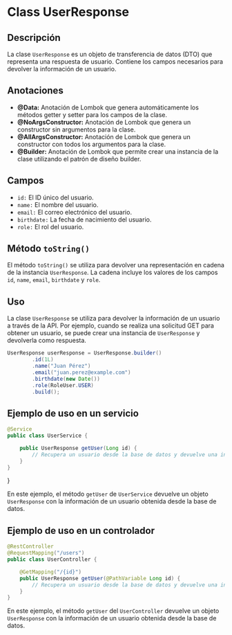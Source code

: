 # Class UserResponse

## Descripción
La clase `UserResponse` es un objeto de transferencia de datos (DTO) que representa una respuesta de usuario. Contiene los campos necesarios para devolver la información de un usuario.

## Anotaciones

- **@Data:** Anotación de Lombok que genera automáticamente los métodos getter y setter para los campos de la clase.
- **@NoArgsConstructor:** Anotación de Lombok que genera un constructor sin argumentos para la clase.
- **@AllArgsConstructor:** Anotación de Lombok que genera un constructor con todos los argumentos para la clase.
- **@Builder:** Anotación de Lombok que permite crear una instancia de la clase utilizando el patrón de diseño builder.

## Campos

- `id:` El ID único del usuario.
- `name:` El nombre del usuario.
- `email:` El correo electrónico del usuario.
- `birthdate:` La fecha de nacimiento del usuario.
- `role:` El rol del usuario.

## Método `toString()`

El método `toString()` se utiliza para devolver una representación en cadena de la instancia `UserResponse`. La cadena incluye los valores de los campos `id`, `name`, `email`, `birthdate` y `role`.

## Uso

La clase `UserResponse` se utiliza para devolver la información de un usuario a través de la API. Por ejemplo, cuando se realiza una solicitud GET para obtener un usuario, se puede crear una instancia de `UserResponse` y devolverla como respuesta.

```java
UserResponse userResponse = UserResponse.builder()
        .id(1L)
        .name("Juan Pérez")
        .email("juan.perez@example.com")
        .birthdate(new Date())
        .role(RoleUser.USER)
        .build();
```

## Ejemplo de uso en un servicio

```java
@Service
public class UserService {

    public UserResponse getUser(Long id) {
        // Recupera un usuario desde la base de datos y devuelve una instancia de UserResponse
    }
}
```
}

En este ejemplo, el método `getUser` de `UserService` devuelve un objeto `UserResponse` con la información de un usuario obtenida desde la base de datos.

## Ejemplo de uso en un controlador

```java
@RestController
@RequestMapping("/users")
public class UserController {

    @GetMapping("/{id}")
    public UserResponse getUser(@PathVariable Long id) {
        // Recupera un usuario desde la base de datos y devuelve una instancia de UserResponse
    }
}
```

En este ejemplo, el método `getUser` del `UserController` devuelve un objeto `UserResponse` con la información de un usuario obtenida desde la base de datos.